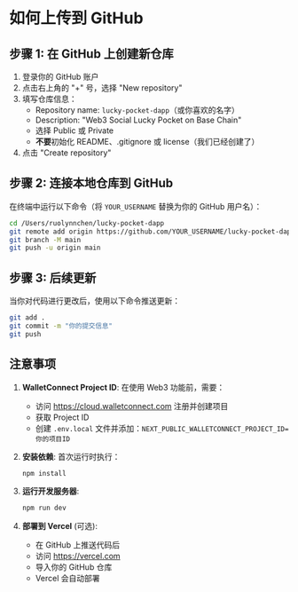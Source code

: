 # 如何上传到 GitHub

## 步骤 1: 在 GitHub 上创建新仓库

1. 登录你的 GitHub 账户
2. 点击右上角的 "+" 号，选择 "New repository"
3. 填写仓库信息：
   - Repository name: `lucky-pocket-dapp`（或你喜欢的名字）
   - Description: "Web3 Social Lucky Pocket on Base Chain"
   - 选择 Public 或 Private
   - **不要**初始化 README、.gitignore 或 license（我们已经创建了）
4. 点击 "Create repository"

## 步骤 2: 连接本地仓库到 GitHub

在终端中运行以下命令（将 `YOUR_USERNAME` 替换为你的 GitHub 用户名）：

```bash
cd /Users/ruolynnchen/lucky-pocket-dapp
git remote add origin https://github.com/YOUR_USERNAME/lucky-pocket-dapp.git
git branch -M main
git push -u origin main
```

## 步骤 3: 后续更新

当你对代码进行更改后，使用以下命令推送更新：

```bash
git add .
git commit -m "你的提交信息"
git push
```

## 注意事项

1. **WalletConnect Project ID**: 在使用 Web3 功能前，需要：
   - 访问 https://cloud.walletconnect.com 注册并创建项目
   - 获取 Project ID
   - 创建 `.env.local` 文件并添加：`NEXT_PUBLIC_WALLETCONNECT_PROJECT_ID=你的项目ID`

2. **安装依赖**: 首次运行时执行：
   ```bash
   npm install
   ```

3. **运行开发服务器**:
   ```bash
   npm run dev
   ```

4. **部署到 Vercel** (可选):
   - 在 GitHub 上推送代码后
   - 访问 https://vercel.com
   - 导入你的 GitHub 仓库
   - Vercel 会自动部署


